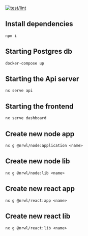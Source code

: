[![test/lint](https://github.com/johann-su/nx-test/actions/workflows/test.yml/badge.svg)](https://github.com/johann-su/nx-test/actions/workflows/test.yml)

## Install dependencies
`npm i`
## Starting Postgres db
`docker-compose up`

## Starting the Api server
`nx serve api`

## Starting the frontend
`nx serve dashboard`

## Create new node app
`nx g @nrwl/node:application <name>`
## Create new node lib
`nx g @nrwl/node:lib <name>`

## Create new react app
`nx g @nrwl/react:app <name>`

## Create new react lib
`nx g @nrwl/react:lib <name>`
